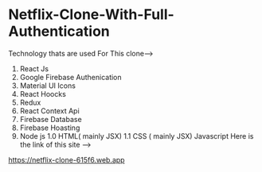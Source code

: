 # Netflix-Clone-With-Full-Authentication

Technology thats are used For This clone-->

1.  React Js
2.  Google Firebase Authenication
3.  Material UI Icons
4.  React Hoocks
5.  Redux
6.  React Context Api
7.  Firebase Database
8.  Firebase Hoasting
9.  Node js
1.0  HTML( mainly JSX)
1.1  CSS   ( mainly JSX)
Javascript Here is the link of this site -->

https://netflix-clone-615f6.web.app
